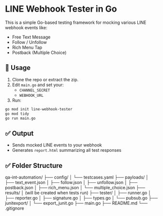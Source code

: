 
# LINE Webhook Tester in Go

This is a simple Go-based testing framework for mocking various LINE webhook events like:

- Free Text Message
- Follow / Unfollow
- Rich Menu Tap
- Postback (Multiple Choice)

## 🧪 Usage

1. Clone the repo or extract the zip.
2. Edit `main.go` and set your:
   - `CHANNEL_SECRET`
   - `WEBHOOK_URL`
3. Run:

```bash
go mod init line-webhook-tester
go mod tidy
go run main.go
```

## ✅ Output

- Sends mocked LINE events to your webhook
- Generates `report.html` summarizing all test responses

## ✅ Folder Structure
qa-int-automation/
├── config/
│   └── testcases.yaml
├── payloads/
│   ├── text_event.json
│   ├── follow.json
│   ├── unfollow.json
│   ├── postback.json
│   ├── rich_menu.json
│   └── multiple_choice.json
├── results/
│   (will be created when tests run)
├── tester/
│   ├── runner.go
│   ├── reporter.go
│   ├── signature.go
│   ├── types.go
│   └── pubsub.go
├── junitexport/
│   └── export_junit.go
├── main.go
├── README.md
└── .gitignore
